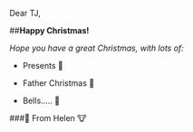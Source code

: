 Dear TJ,

##**Happy Christmas!**

*Hope you have a great Christmas, with lots of:*

* Presents :gift:

* Father Christmas :santa:

* Bells..... :bell:


###:christmas_tree:  From Helen :cow:


